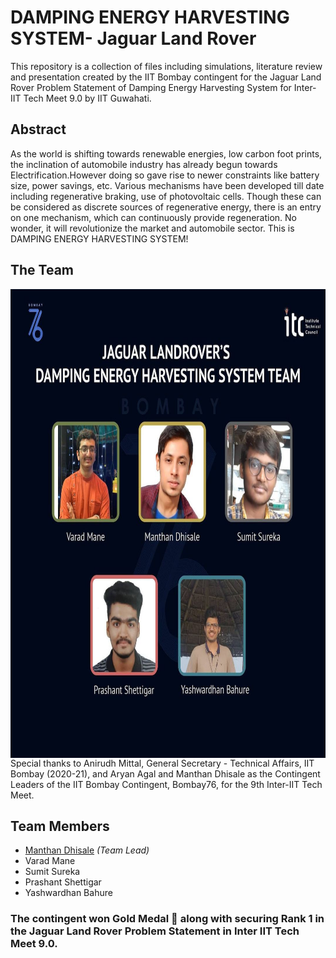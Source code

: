 # DAMPING ENERGY HARVESTING SYSTEM- Jaguar Land Rover

This repository is a collection of files including simulations, literature review and presentation created by the IIT Bombay contingent for the Jaguar Land Rover Problem Statement of Damping Energy Harvesting System for Inter-IIT Tech Meet 9.0 by IIT Guwahati.

## Abstract
As the world is shifting towards renewable energies, low carbon foot prints, the inclination of automobile industry has already begun towards Electrification.However doing so gave rise to newer constraints like battery size, power savings, etc. Various mechanisms have been developed till date including regenerative braking, use of photovoltaic cells. Though these can be considered as discrete sources of regenerative energy, there is an entry on one mechanism, which can continuously provide regeneration. No wonder, it will revolutionize the market and automobile sector. This is DAMPING ENERGY HARVESTING SYSTEM!

## The Team
<img src="https://github.com/Tech-Meet-Solutions/Jaguar-Land-Rover-Damping-Energy-Harvesting-System-9th-Inter-IIT-Tech-Meet/blob/main/JLR-IITB-team.jpg" align="left" height="750" width="750" >

Special thanks to Anirudh Mittal, General Secretary - Technical Affairs, IIT Bombay (2020-21), and Aryan Agal and Manthan Dhisale as the Contingent Leaders of the IIT Bombay Contingent, Bombay76, for the 9th Inter-IIT Tech Meet.

## Team Members
- [Manthan Dhisale](https://github.com/ManthanND) *(Team Lead)* 
- Varad Mane
- Sumit Sureka
- Prashant Shettigar
- Yashwardhan Bahure

### The contingent won Gold Medal 🥇 along with securing Rank 1 in the Jaguar Land Rover Problem Statement in Inter IIT Tech Meet 9.0.






